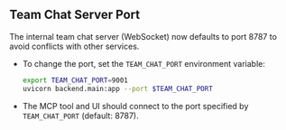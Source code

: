 ## Team Chat Server Port

The internal team chat server (WebSocket) now defaults to port 8787 to avoid conflicts with other services.

- To change the port, set the `TEAM_CHAT_PORT` environment variable:
  
  ```sh
  export TEAM_CHAT_PORT=9001
  uvicorn backend.main:app --port $TEAM_CHAT_PORT
  ```

- The MCP tool and UI should connect to the port specified by `TEAM_CHAT_PORT` (default: 8787). 
